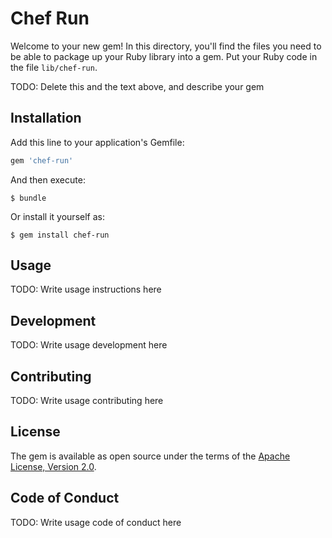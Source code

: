 # Chef Run

Welcome to your new gem! In this directory, you'll find the files you need to be able to package up your Ruby library into a gem. Put your Ruby code in the file `lib/chef-run`.

TODO: Delete this and the text above, and describe your gem

## Installation

Add this line to your application's Gemfile:

```ruby
gem 'chef-run'
```

And then execute:

    $ bundle

Or install it yourself as:

    $ gem install chef-run

## Usage

TODO: Write usage instructions here

## Development

TODO: Write usage development here

## Contributing

TODO: Write usage contributing here

## License

The gem is available as open source under the terms of the [Apache License, Version 2.0](https://opensource.org/licenses/Apache-2.0).

## Code of Conduct

TODO: Write usage code of conduct here
